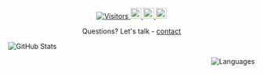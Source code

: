 <div align="center">
  <a href="https://github.com/spencerlepine">
    <img alt="Visitors" src="https://komarev.com/ghpvc/?username=spencerlepine&style=flat" />
  </a>
  <a href="https://medium.com/@spencerlepine">
    <img alt="Spencer Lepine Medium" width="22px" src="https://camo.githubusercontent.com/a583b5ce3b463c784cb87592b3da7b9b9d014d7a16adfff04b91cb1452ae4ca2/68747470733a2f2f6564656e742e6769746875622e696f2f537570657254696e7949636f6e732f696d616765732f7376672f6d656469756d2e737667" />
  </a>
  <a href="https://twitter.com/spencerlepine">
    <img alt="Spencer Lepine Twitter" width="22px" src="https://raw.githubusercontent.com/peterthehan/peterthehan/master/assets/twitter.svg" />
  </a>
  <a href="https://www.linkedin.com/in/spencer-lepine/">
    <img alt="Spencer Lepine LinkedIn" width="22px" src="https://raw.githubusercontent.com/peterthehan/peterthehan/master/assets/linkedin.svg" />
  </a>
<div>

<p align="center">Questions? Let's talk - <a href="https://www.linkedin.com/in/spencer-lepine/">contact</a></p>

<p align="left" style="display:inline width:min-content"> <img src="https://github-readme-stats.vercel.app/api?username=spencerlepine&show_icons=true&theme=gotham" alt="GitHub Stats" />
  
<p><img align="right" style="display:inline width:min-content" src="https://github-readme-stats.vercel.app/api/top-langs?username=spencerlepine&show_icons=true&theme=cobalt&title_color=3cb480&locale=en&layout=compact" alt="Languages" /></p>
  
<!-- Social Badges -->
<!-- [![Views](https://komarev.com/ghpvc/?username=spencerlepine&style=flat)](https://github.com/spencerlepine) -->
<!-- [![GitHub:spencerlepine](https://img.shields.io/github/followers/spencerlepine?label=follow&style=social)](https://github.com/spencerlepine) -->
<!-- [![Twitter:spencerlepine](https://img.shields.io/twitter/follow/spencerlepine?style=social)](https://twitter.com/spencerlepine) -->
<!-- [![Linkedin:Spencer Lepine](https://img.shields.io/badge/-Spencer_Lepine-blue?style=flat-square&logo=Linkedin&logoColor=white&link=https://www.linkedin.com/in/spencer-lepine/)](https://www.linkedin.com/in/spencerlepine/) -->
